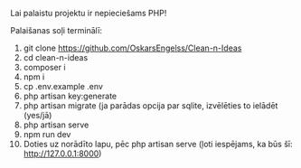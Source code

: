 Lai palaistu projektu ir nepieciešams PHP!

Palaišanas soļi terminālī:

1. git clone https://github.com/OskarsEngelss/Clean-n-Ideas
2. cd clean-n-ideas
3. composer i
4. npm i
5. cp .env.example .env
6. php artisan key:generate
7. php artisan migrate (ja parādas opcija par sqlite, izvēlēties to ielādēt (yes/jā)
8. php artisan serve
9. npm run dev
10. Doties uz norādīto lapu, pēc php artisan serve (ļoti iespējams, ka būs šī: http://127.0.0.1:8000)
